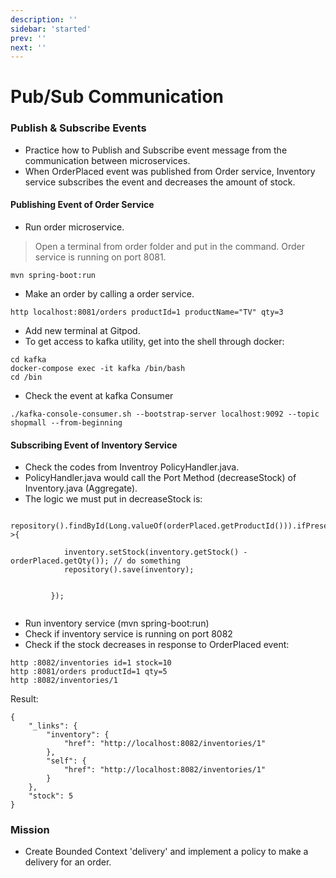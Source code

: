 ```yaml
---
description: ''
sidebar: 'started'
prev: ''
next: ''
---
```


# Pub/Sub Communication

### Publish & Subscribe Events
- Practice how to Publish and Subscribe event message from the communication between microservices.
- When OrderPlaced event was published from Order service, Inventory service subscribes the event and decreases the amount of stock.

#### Publishing Event of Order Service

- Run order microservice.
> Open a terminal from order folder and put in the command.
> Order service is running on port 8081.
```
mvn spring-boot:run
```

- Make an order by calling a order service.
 ```
http localhost:8081/orders productId=1 productName="TV" qty=3
```
- Add new terminal at Gitpod.
- To  get access to kafka utility, get into the shell through docker:
```
cd kafka
docker-compose exec -it kafka /bin/bash
cd /bin
```
- Check the event at kafka Consumer
``` 
./kafka-console-consumer.sh --bootstrap-server localhost:9092 --topic shopmall --from-beginning
```

#### Subscribing Event of Inventory Service
- Check the codes from Inventroy PolicyHandler.java.
- PolicyHandler.java would call the Port Method (decreaseStock) of Inventory.java (Aggregate).
- The logic we must put in decreaseStock is:

```          
        repository().findById(Long.valueOf(orderPlaced.getProductId())).ifPresent(inventory->{
            
            inventory.setStock(inventory.getStock() - orderPlaced.getQty()); // do something
            repository().save(inventory);


         });  
      
```


- Run inventory service (mvn spring-boot:run)
- Check if inventory service is running on port 8082
- Check if the stock decreases in response to OrderPlaced event:
```
http :8082/inventories id=1 stock=10
http :8081/orders productId=1 qty=5
http :8082/inventories/1
```
Result:
```
{
    "_links": {
        "inventory": {
            "href": "http://localhost:8082/inventories/1"
        },
        "self": {
            "href": "http://localhost:8082/inventories/1"
        }
    },
    "stock": 5
}
```


### Mission
- Create Bounded Context 'delivery' and implement a policy to make a delivery for an order.